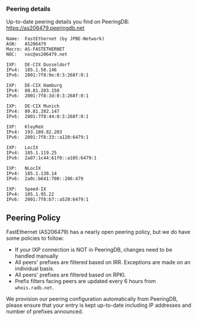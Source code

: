 ### Peering details ###

Up-to-date peering details you find on PeeringDB: https://as206479.peeringdb.net

```
Name:  FastEthernet (by JPBE-Network)
ASN:   AS206479
Macro: AS-FASTETHERNET
NOC:   noc@as206479.net

IXP:   DE-CIX Dusseldorf
IPv4:  185.1.58.146
IPv6:  2001:7f8:9e:0:3:268f:0:1

IXP:   DE-CIX Hamburg
IPv4:  80.81.203.150
IPv6:  2001:7f8:3d:0:3:268f:0:1

IXP:   DE-CIX Munich
IPv4:  80.81.202.147
IPv6:  2001:7f8:44:0:3:268f:0:1

IXP:   KleyReX
IPv4:  193.189.82.203
IPv6:  2001:7f8:33::a120:6479:1

IXP:   LocIX
IPv4:  185.1.119.25
IPv6:  2a07:1c44:61f0::a105:6479:1

IXP:   NLocIX
IPv4:  185.1.138.14
IPv6:  2a0c:b641:700::206:479

IXP:   Speed-IX
IPv4:  185.1.95.22
IPv6:  2001:7f8:b7::a520:6479:1

```
## Peering Policy ##

FastEthernet (AS206479) has a nearly open peering policy, but we do have some policies to follow:

 * If your IXP connection is NOT in PeeringDB, changes need to be handled manually
 * All peers' prefixes are filtered based on IRR. Exceptions are made on an individual basis.
 * All peers' prefixes are filtered based on RPKI.
 * Prefix filters facing peers are updated every 6 hours from `whois.radb.net`.

We provision our peering configuration automatically from PeeringDB, please ensure that your entry is kept up-to-date including IP addresses and number of prefixes announced.
